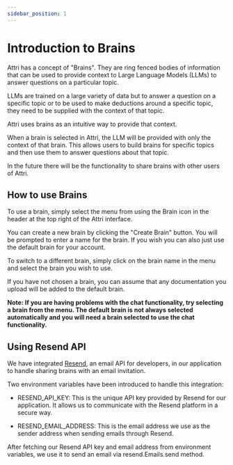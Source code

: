 ```yaml
---
sidebar_position: 1
---
```


# Introduction to Brains

Attri has a concept of "Brains". They are ring fenced bodies of information that can be used to provide context to Large Language Models (LLMs) to answer questions on a particular topic.

LLMs are trained on a large variety of data but to answer a question on a specific topic or to be used to make deductions around a specific topic, they need to be supplied with the context of that topic.

Attri uses brains as an intuitive way to provide that context.

When a brain is selected in Attri, the LLM will be provided with only the context of that brain. This allows users to build brains for specific topics and then use them to answer questions about that topic.

In the future there will be the functionality to share brains with other users of Attri.

## How to use Brains

To use a brain, simply select the menu from using the Brain icon in the header at the top right of the Attri interface.

You can create a new brain by clicking the "Create Brain" button. You will be prompted to enter a name for the brain. If you wish you can also just use the default brain for your account.

To switch to a different brain, simply click on the brain name in the menu and select the brain you wish to use.

If you have not chosen a brain, you can assume that any documentation you upload will be added to the default brain.

**Note: If you are having problems with the chat functionality, try selecting a brain from the menu. The default brain is not always selected automatically and you will need a brain selected to use the chat functionality.**

## Using Resend API

We have integrated [Resend](https://resend.com/docs/introduction), an email API for developers, in our application to handle sharing brains with an email invitation.

Two environment variables have been introduced to handle this integration:

- RESEND_API_KEY: This is the unique API key provided by Resend for our application. It allows us to communicate with the Resend platform in a secure way.

- RESEND_EMAIL_ADDRESS: This is the email address we use as the sender address when sending emails through Resend.

After fetching our Resend API key and email address from environment variables, we use it to send an email via resend.Emails.send method.
